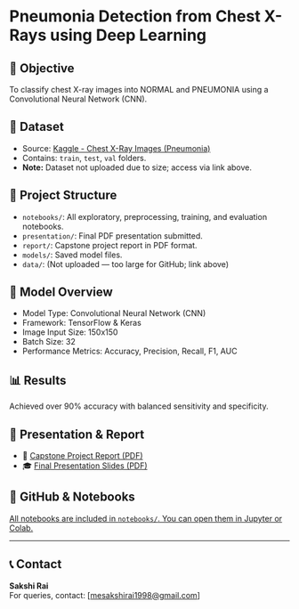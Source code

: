 # Pneumonia Detection from Chest X-Rays using Deep Learning

## 📌 Objective
To classify chest X-ray images into NORMAL and PNEUMONIA using a Convolutional Neural Network (CNN).

## 📁 Dataset
- Source: [Kaggle - Chest X-Ray Images (Pneumonia)](https://www.kaggle.com/datasets/paultimothymooney/chest-xray-pneumonia)
- Contains: `train`, `test`, `val` folders.
- **Note:** Dataset not uploaded due to size; access via link above.

## 🧪 Project Structure
- `notebooks/`: All exploratory, preprocessing, training, and evaluation notebooks.
- `presentation/`: Final PDF presentation submitted.
- `report/`: Capstone project report in PDF format.
- `models/`: Saved model files.
- `data/`: (Not uploaded — too large for GitHub; link above)

## 🚀 Model Overview
- Model Type: Convolutional Neural Network (CNN)
- Framework: TensorFlow & Keras
- Image Input Size: 150x150
- Batch Size: 32
- Performance Metrics: Accuracy, Precision, Recall, F1, AUC

## 📊 Results
Achieved over 90% accuracy with balanced sensitivity and specificity.

## 📝 Presentation & Report
- 📄 [Capstone Project Report (PDF)](report/Capstone%20Project.pdf)
- 🎓 [Final Presentation Slides (PDF)](presentation/Capstone%20Project%20PPT%20(1).pdf)

## 🔗 GitHub & Notebooks
[All notebooks are included in `notebooks/`. You can open them in Jupyter or Colab.](https://colab.research.google.com/drive/10bvpu2KyCV7SmEyzdGOpZuETTSkzoAeG?authuser=1)

---

## 📞 Contact
**Sakshi Rai**  
For queries, contact: [mesakshirai1998@gmail.com]
